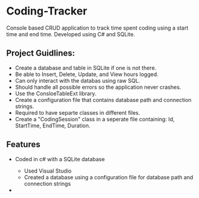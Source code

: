 # Coding-Tracker
Console based CRUD application to track time spent coding using a start time and end time. Developed using C# and SQLite.
## Project Guidlines:
- Create a database and table in SQLite if one is not there.
- Be able to Insert, Delete, Update, and View hours logged.
- Can only interact with the databas using raw SQL.
- Should handle all possible errors so the application never crashes.
- Use the ConsloeTableExt library.
- Create a configuration file that contains database path and connection strings.
- Required to have separte classes in different files.
- Create a "CodingSession" class in a seperate file containing: Id, StartTime, EndTime, Duration.

## Features
- Coded in c# with a SQLite database
  - Used Visual Studio
  - Created a database using a configuration file for database path and connection strings
  
 - 
